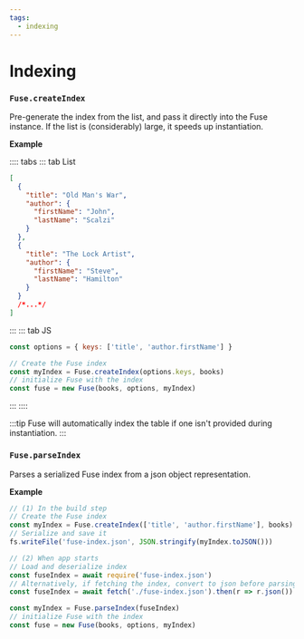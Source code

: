 ```yaml
---
tags:
  - indexing
---
```


# Indexing

### `Fuse.createIndex`

Pre-generate the index from the list, and pass it directly into the Fuse instance. If the list is (considerably) large, it speeds up instantiation.

**Example**

:::: tabs
::: tab List

```json
[
  {
    "title": "Old Man's War",
    "author": {
      "firstName": "John",
      "lastName": "Scalzi"
    }
  },
  {
    "title": "The Lock Artist",
    "author": {
      "firstName": "Steve",
      "lastName": "Hamilton"
    }
  }
  /*...*/
]
```

:::
::: tab JS

```js
const options = { keys: ['title', 'author.firstName'] }

// Create the Fuse index
const myIndex = Fuse.createIndex(options.keys, books)
// initialize Fuse with the index
const fuse = new Fuse(books, options, myIndex)
```

:::
::::

:::tip
Fuse will automatically index the table if one isn't provided during instantiation.
:::

### `Fuse.parseIndex`

Parses a serialized Fuse index from a json object representation.

**Example**

```js
// (1) In the build step
// Create the Fuse index
const myIndex = Fuse.createIndex(['title', 'author.firstName'], books)
// Serialize and save it
fs.writeFile('fuse-index.json', JSON.stringify(myIndex.toJSON()))

// (2) When app starts
// Load and deserialize index
const fuseIndex = await require('fuse-index.json')
// Alternatively, if fetching the index, convert to json before parsing.
const fuseIndex = await fetch('./fuse-index.json').then(r => r.json())

const myIndex = Fuse.parseIndex(fuseIndex)
// initialize Fuse with the index
const fuse = new Fuse(books, options, myIndex)
```

<Donate />
